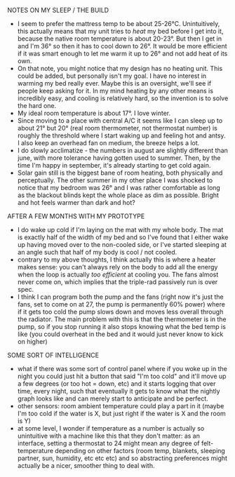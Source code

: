 

NOTES ON MY SLEEP / THE BUILD

- I seem to prefer the mattress temp to be about 25-26°C. Unintuitively, this actually means that my unit tries to _heat_ my bed before I get into it, because the native room temperature is about 20-23°. But then I get in and I'm 36° so then it has to cool down to 26°. It would be more efficient if it was smart enough to let me warm it up to 26° and not add heat of its own.
- On that note, you might notice that my design has no heating unit. This could be added, but personally isn't my goal. I have no interest in warming my bed really ever. Maybe this is an oversight, we'll see if people keep asking for it. In my mind heating by any other means is incredibly easy, and cooling is relatively hard, so the invention is to solve the hard one.
- My ideal room temperature is about 17°. I love winter.
- Since moving to a place with central A/C it seems like I can sleep up to about 21° but 20° (real room thermometer, not thermostat number) is roughly the threshold where I start waking up and feeling hot and antsy. I also keep an overhead fan on medium, the breeze helps a lot.
- I do slowly acclimatize - the numbers in august are slightly different than june, with more tolerance having gotten used to summer. Then, by the time I'm happy in september, it's already starting to get cold again.
- Solar gain still is the biggest bane of room heating, both physically and perceptually. The other summer in my other place I was shocked to notice that my bedroom was 26° and I was rather comfortable as long as the blackout blinds kept the whole place as dim as possible. Bright and hot feels warmer than dark and hot?


AFTER A FEW MONTHS WITH MY PROTOTYPE

- I do wake up cold if I'm laying on the mat with my whole body. The mat is exactly half of the width of my bed and so I've found that I either wake up having moved over to the non-cooled side, or I've started sleeping at an angle such that half of my body is cool / not cooled.
- contrary to my above thoughts, I think actually this is where a heater makes sense: you can't always rely on the body to add all the energy when the loop is actually _too efficient_ at cooling you. The fans almost never come on, which implies that the triple-rad passively run is over spec. 
- I think I can program both the pump and the fans (right now it's just the fans, set to come on at 27, the pump is permanently 60% power) where if it gets too cold the pump slows down and moves less overall through the radiator. The main problem with this is that the thermometer is in the pump, so if you stop running it also stops knowing what the bed temp is like (you could overheat in the bed and it would just never know to kick on higher)


SOME SORT OF INTELLIGENCE

- what if there was some sort of control panel where if you woke up in the night you could just hit a button that said "I'm too cold" and it'll move up a few degrees (or too hot = down, etc) and it starts logging that over time, every night, such that eventually it gets to know what the nightly graph looks like and can merely start to anticipate and be perfect.
- other sensors: room ambient temperature could play a part in it (maybe I'm too cold if the water is X, but just right if the water is X and the room is Y)
- at some level, I wonder if temperature as a number is actually so unintuitive with a machine like this that they don't matter: as an interface, setting a thermostat to 24 might mean any degree of felt-temperature depending on other factors (room temp, blankets, sleeping partner, sun, humidity, etc etc etc) and so abstracting preferences might actually be a nicer, smoother thing to deal with.
